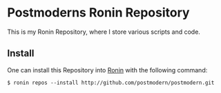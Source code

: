 # Postmoderns Ronin Repository

This is my Ronin Repository, where I store various scripts and code.

## Install

One can install this Repository into [Ronin](http://ronin-ruby.github.com/)
with the following command:

    $ ronin repos --install http://github.com/postmodern/postmodern.git

